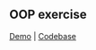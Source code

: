 ## OOP exercise
[Demo](https://romanovaleksander.github.io/a-tiny-JS-world/) | [Codebase](index.js)
 
 